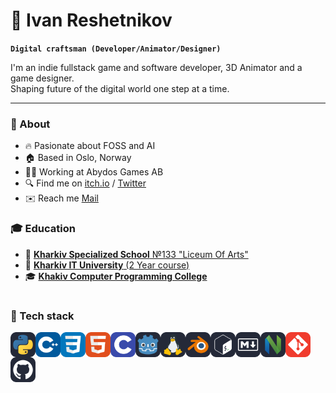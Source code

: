# 🪪 Ivan Reshetnikov

**`Digital craftsman (Developer/Animator/Designer)`**

I'm an indie fullstack game and software developer, 3D Animator and a game designer. \
Shaping future of the digital world one step at a time.

---

### 🧐 About
* 🔥 Pasionate about FOSS and AI
* 🏠 Based in Oslo, Norway
* 🧑‍💻 Working at Abydos Games AB
* 🔍 Find me on [itch.io](mailto:ivan.resetnikov.alpha@gmail.com) / [Twitter](https://twitter.com/IvanResetikov)
* ✉️ Reach me [Mail](mailto:ivan.reshetnikov.contact@gmail.com)

### 🎓 Education
* 🏫 [**Kharkiv Specialized School** №133 "Liceum Of Arts"](https://mon.gov.ua/ua)
* 🎒 [**Kharkiv IT University** (2 Year course)](https://ituniver.com/online-learning/about)
* 🎓 [**Khakiv Computer Programming College**](https://khpcc.com/)

#

### 🧰 Tech stack
<img align="left" src="https://github.com/tandpfun/skill-icons/blob/main/icons/Python-Dark.svg" width=40>
<img align="left" src="https://github.com/tandpfun/skill-icons/blob/main/icons/CPP.svg" width=40>
<img align="left" src="https://github.com/tandpfun/skill-icons/blob/main/icons/CSS.svg" width=40>
<img align="left" src="https://github.com/tandpfun/skill-icons/blob/main/icons/HTML.svg" width=40>
<img align="left" src="https://github.com/tandpfun/skill-icons/blob/main/icons/C.svg" width=40>
<img align="left" src="https://github.com/tandpfun/skill-icons/blob/main/icons/Godot-Dark.svg" width=40>
<img align="left" src="https://github.com/tandpfun/skill-icons/blob/main/icons/Linux-Dark.svg" width=40>
<img align="left" src="https://github.com/tandpfun/skill-icons/blob/main/icons/Blender-Dark.svg" width=40>
<img align="left" src="https://github.com/tandpfun/skill-icons/blob/main/icons/Bash-Dark.svg" width=40>
<img align="left" src="https://github.com/tandpfun/skill-icons/blob/main/icons/Markdown-Dark.svg" width=40>
<img align="left" src="https://github.com/tandpfun/skill-icons/blob/main/icons/NeoVim-Dark.svg" width=40>
<img align="left" src="https://github.com/tandpfun/skill-icons/blob/main/icons/Git.svg" width=40>
<img align="left" src="https://github.com/tandpfun/skill-icons/blob/main/icons/Github-Dark.svg" width=40>
<br><br>
